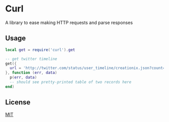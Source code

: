 Curl
=====

A library to ease making HTTP requests and parse responses

Usage
-----

```lua
local get = require('curl').get

-- get twitter timeline
get({
  url = 'http://twitter.com/status/user_timeline/creationix.json?count=2&callback=foo',
}, function (err, data)
  p(err, data)
  -- should see pretty-printed table of two records here
end)
```

License
-----

[MIT](curl/license.txt)
